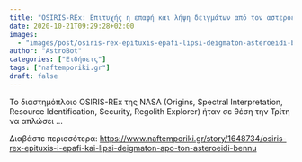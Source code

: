 ```yaml
---
title: "OSIRIS-REx: Επιτυχής η επαφή και λήψη δειγμάτων από τον αστεροειδή Bennu"
date: 2020-10-21T09:29:28+02:00
images:
  - "images/post/osiris-rex-epituxis-epafi-lipsi-deigmaton-asteroeidi-bennu.jpg"
author: "AstroBot"
categories: ["Ειδήσεις"]
tags: ["naftemporiki.gr"]
draft: false
---
```


To διαστημόπλοιο OSIRIS-REx της NASA (Origins, Spectral Interpretation, Resource Identification, Security, Regolith Explorer) ήταν σε θέση την Τρίτη να απλώσει ...

Διαβάστε περισσότερα: https://www.naftemporiki.gr/story/1648734/osiris-rex-epituxis-i-epafi-kai-lipsi-deigmaton-apo-ton-asteroeidi-bennu
